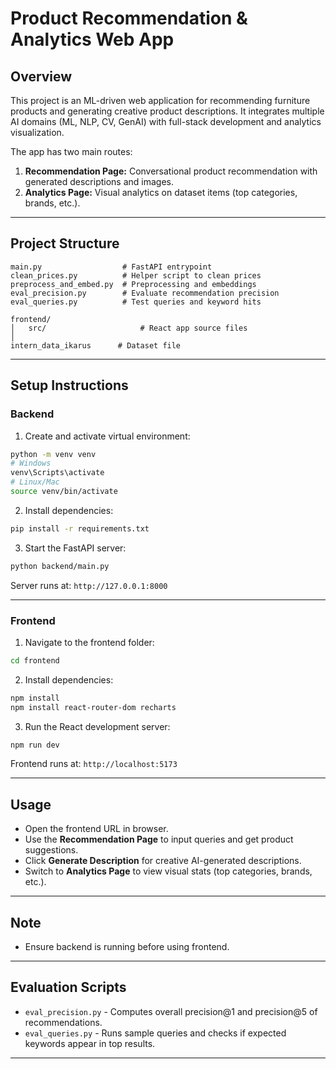 # Product Recommendation & Analytics Web App

## Overview

This project is an ML-driven web application for recommending furniture products and generating creative product descriptions. It integrates multiple AI domains (ML, NLP, CV, GenAI) with full-stack development and analytics visualization.

The app has two main routes:

1. **Recommendation Page:** Conversational product recommendation with generated descriptions and images.
2. **Analytics Page:** Visual analytics on dataset items (top categories, brands, etc.).

---

## Project Structure

```
main.py                  # FastAPI entrypoint
clean_prices.py          # Helper script to clean prices
preprocess_and_embed.py  # Preprocessing and embeddings
eval_precision.py        # Evaluate recommendation precision
eval_queries.py          # Test queries and keyword hits

frontend/
│   src/                     # React app source files
│
intern_data_ikarus      # Dataset file

```

---

## Setup Instructions

### Backend

1. Create and activate virtual environment:

```bash
python -m venv venv
# Windows
venv\Scripts\activate
# Linux/Mac
source venv/bin/activate
```

2. Install dependencies:

```bash
pip install -r requirements.txt
```

3. Start the FastAPI server:

```bash
python backend/main.py
```

Server runs at: `http://127.0.0.1:8000`

---

### Frontend

1. Navigate to the frontend folder:

```bash
cd frontend
```

2. Install dependencies:

```bash
npm install
npm install react-router-dom recharts
```

3. Run the React development server:

```bash
npm run dev
```

Frontend runs at: `http://localhost:5173`

---

## Usage

* Open the frontend URL in browser.
* Use the **Recommendation Page** to input queries and get product suggestions.
* Click **Generate Description** for creative AI-generated descriptions.
* Switch to **Analytics Page** to view visual stats (top categories, brands, etc.).

---

## Note
* Ensure backend is running before using frontend.

---

## Evaluation Scripts

* `eval_precision.py` - Computes overall precision@1 and precision@5 of recommendations.
* `eval_queries.py` - Runs sample queries and checks if expected keywords appear in top results.

---